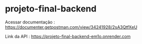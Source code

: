 # projeto-final-backend

Acessar documentação : https://documenter.getpostman.com/view/34241928/2sA3QtfXeU

Link da API : https://projeto-final-backend-em1o.onrender.com
